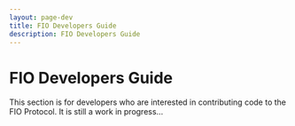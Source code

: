 ```yaml
---
layout: page-dev
title: FIO Developers Guide
description: FIO Developers Guide
---
```


# FIO Developers Guide

This section is for developers who are interested in contributing code to the FIO Protocol. It is still a work in progress...

